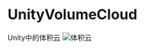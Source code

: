 # UnityVolumeCloud
Unity中的体积云
![体积云](https://user-images.githubusercontent.com/18605994/170860723-e3367fda-e171-4410-95d9-942ef29574e1.jpg)

